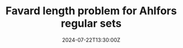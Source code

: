 ﻿---
title: "Favard length problem for Ahlfors regular sets"

event: Geometry of Measures and Free Boundaries 2024
event_url: https://sites.google.com/view/gmfbseattle2024/

location: University of Washington
# address:
# street: 450 Serra Mall
# city: Stanford
#  region: CA
#  postcode: '94305'
#  country: United States

summary: ""
abstract: "Favard length of a set is the average length of its orthogonal projections. The Besicovitch projection theorem states the following: for any set E of finite length whose Favard length is positive there exists a Lipschitz graph intersecting E in a set of positive length. In other words, Lipschitz graphs are the only sets of finite length generating Favard length. The Favard length problem consists of quantifying this theorem, which is crucial to understand the relation between Favard length and analytic capacity. In this talk I will discuss some recent work on this subject."

summary: ""
abstract: ""
# Talk start and end times.
#   End time can optionally be hidden by prefixing the line with `#`.
date: "2024-07-22T13:30:00Z"
# date_end: "2030-06-01T15:00:00Z"
all_day: true

# Schedule page publish date (NOT talk date).
publishDate: "2017-01-01T00:00:00Z"

authors: []
tags: []

# Is this a featured talk? (true/false)
featured: false

# image:
#  caption: 'Image credit: [**Unsplash**](https://unsplash.com/photos/bzdhc5b3Bxs)'
#  focal_point: Right

links:
# - icon: twitter
#  icon_pack: fab
#  name: Follow
#  url: https://twitter.com/georgecushen
url_code: ""
url_slides: ""
url_video: ""

# Markdown Slides (optional).
#   Associate this talk with Markdown slides.
#   Simply enter your slide deck's filename without extension.
#   E.g. `slides = "example-slides"` references `content/slides/example-slides.md`.
#   Otherwise, set `slides = ""`.
# slides: example

# Projects (optional).
#   Associate this post with one or more of your projects.
#   Simply enter your project's folder or file name without extension.
#   E.g. `projects = ["internal-project"]` references `content/project/deep-learning/index.md`.
#   Otherwise, set `projects = []`.
# projects:
# - example
---
